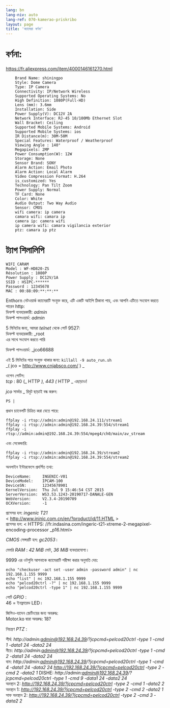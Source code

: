 ```yaml
---
lang: bn
lang-niv: auto
lang-ref: 070-kamerao-priskribo
layout: page
title: 'ক্যামেরা বর্ণনা'
---
```




# বর্ণনা:
<https://fr.aliexpress.com/item/4000146161270.html>  
```
    Brand Name: shiningpo
    Style: Dome Camera
    Type: IP Camera
    Connectivity: IP/Network Wireless
    Supported Operating Systems: No
    High Definition: 1080P(Full-HD)
    Lens (mm): 3.6mm
    Installation: Side
    Power Supply(V): DC12V 2A
    Network Interface: RJ-45 10/100Mb Ethernet Slot
    Wall Bracket: Ceiling
    Supported Mobile Systems: Android
    Supported Mobile Systems: ios
    IR Distance(m): 30M-50M
    Special Features: Waterproof / Weatherproof
    Viewing Angle : 140°
    Megapixels: 2MP
    Power Consumption(W): 12W
    Storage: None
    Sensor Brand: SONY
    Alarm Action: Email Photo
    Alarm Action: Local Alarm
    Video Compression Format: H.264
    is_customized: Yes
    Technology: Pan Tilt Zoom
    Power Supply: Normal
    TF Card: None
    Color: White
    Audio Output: Two Way Audio
    Sensor: CMOS
    wifi camera: ip camera
    camara wifi: camara ip
    camera ip: camera wifi
    ip camera wifi: camara vigilancia exterior
    ptz: camara ip ptz
```

# ট্যাগ শিলালিপি
```
WIFI CARAM
Model : WF-HD820-ZS
Résolution : 1080P
Power Supply : DC12V/1A
SSID : HSIPC-******
Password : 12345678
MAC : 00:88:09:**:**:**
```

Enthorn নেটওয়ার্ক ক্যামেরাটি সংযুক্ত করে, এটি একটি আইপি ঠিকানা পায়, এবং আপনি এটিতে সংযোগ করতে পারেন http:    
 ডিফল্ট ব্যবহারকারী:   _admin_    
 ডিফল্ট পাসওয়ার্ড:   _admin_  

5 মিনিটের জন্য, আমরা   _telnet_   থেকে পোর্ট 9527:    
 ডিফল্ট ব্যবহারকারী:   _root  
 এর সাথে সংযোগ করতে পারি  
  
ডিফল্ট পাসওয়ার্ড:   _jco66688  
  
  
এই 5 মিনিটের পরে সংযুক্ত থাকার জন্য:   `killall -9 auto_run.sh`      
  _(  jco = http://www.cnjabsco.com/   )    _



ওপেন পোর্টস:    
   _tcp_ : 80  (_  HTTP  _), 443  (_  HTTP  _   এছাড়াও!      


  _jco_  সার্ভার  _   রিবুট ছাড়াই বন্ধ করুন:    
```
PS | 
```

প্রধান চ্যানেলটি চিত্রিত করা যেতে পারে:    
```
ffplay -i rtsp://admin:admin@192.168.24.111/stream1
ffplay -i rtsp://admin:admin@192.168.24.39:554/stream1
ffplay -i rtsp://admin:admin@192.168.24.39:554/mpeg4/ch0/main/av_stream
```

এবং সেকেন্ডারি:    
```
ffplay -i rtsp://admin:admin@192.168.24.39/stream2
ffplay -i rtsp://admin:admin@192.168.24.39:554/stream2
```

অনলাইন ইন্টারফেসে প্রদর্শিত তথ্য:    
```
DeviceName:     INGENIC-V01
DeviceModel:    IPCAM-100
DeviceSN:       12345678901
KernelVersion:  Thu Jul 9 15:46:54 CST 2015
ServerVersion:  WS3.53.1243-20190717-DANALE-GEN
WebVersion:     V2.3.4-20190709
OCXVersion:     -1
```

প্রসেসর হল:   _ingenic T21_  
  < http://www.ininic.com.cn/en/?product/id/11.HTML >    
 প্রসেসর হল:  < HTTPS: //fr.indasina.com/ingeric-t21-xtreme-2-megapixel-encoding-processor _p16.html>     


  _CMOS_   সেন্সরটি হল:   _gc2053_। 

মেমরি   _RAM_ :   _42 MiB_   মোট,   _36 MiB_   ব্যবহারযোগ্য।    

9999 এর ওটগুলি আপনাকে ক্যামেরাটি পরীক্ষা করার অনুমতি দেয়:    
```
echo "checkuser -act set -user admin -password admin" | nc 192.168.1.155 9999  
echo "list" | nc 192.168.1.155 9999  
echo "pelcod20ctrl -?" | nc 192.168.1.155 9999  
echo "pelcod20ctrl -type 1" | nc 192.168.1.155 9999  
```

পোর্ট   _GPIO_ :    
 46 = ইনফ্রারেড LED।  

জিপিও-হাদেন স্ক্রেটিংয়ের জন্য অবরুদ্ধ:  
Motor.ko দ্বারা অবরুদ্ধ: 18?   

নিয়ন্ত্রণ   _PTZ_ :    

শীর্ষ:   _http://admin:admin@192.168.24.39/?jcpcmd=pelcod20ctrl -type 1 -cmd 1 -data1 24 -data2 24_    
 নীচে:   _http://admin:admin@192.168.24.39/?jcpcmd=pelcod20ctrl -type 1 -cmd 2 -data1 24 -data2 24_    
 বাম:   _http://admin:admin@192.168.24.39/?jcpcmd=pelcod20ctrl -type 1 -cmd 4 -data1 24 -data2 24_      _http://192.168.24.39/?jcpcmd=pelcod20ctrl -type 2 -cmd 2 -data2 1_    DISHE:   _http://admin:admin@192.168.24.39/?jcpcmd=pelcod20ctrl -type 1 -cmd 9 -data1 24 -data2 24_    
 অবস্থান 2:   _http://192.168.24.39/?jcpcmd=pelcod20ctrl -type 2 -cmd 1 -data2 2_    
 অবস্থান 1:   _http://192.168.24.39/?jcpcmd=pelcod20ctrl -type 2 -cmd 2 -data2 1_    
 সাফ অবস্থান 2:   _http://192.168.24.39/?jcpcmd=pelcod20ctrl -type 2 -cmd 3 -data2 2_    

